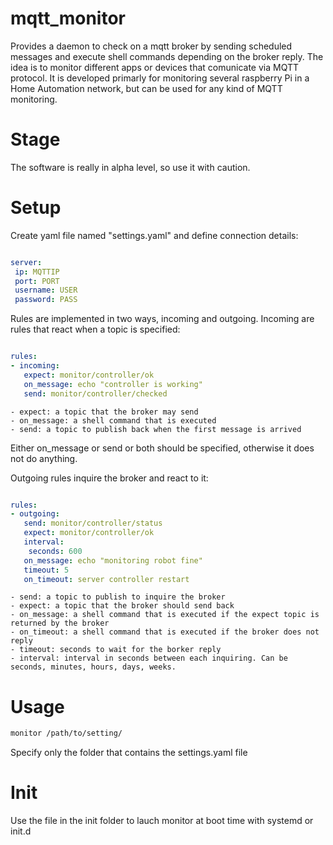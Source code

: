 # mqtt_monitor

Provides a daemon to check on a mqtt broker by sending scheduled messages and execute shell commands depending on the broker reply. The idea is to monitor different apps or devices that comunicate via MQTT protocol. It is developed primarly for monitoring several raspberry Pi in a Home Automation network, but can be used for any kind of MQTT monitoring.

# Stage
The software is really in alpha level, so use it with caution.

# Setup

Create yaml file named "settings.yaml" and define connection details:

```yaml

server:
 ip: MQTTIP
 port: PORT
 username: USER
 password: PASS


```

Rules are implemented in two ways, incoming and outgoing. Incoming are rules that react when a topic is specified:


```yaml

rules:
- incoming:
   expect: monitor/controller/ok
   on_message: echo "controller is working"
   send: monitor/controller/checked

```

    - expect: a topic that the broker may send
    - on_message: a shell command that is executed
    - send: a topic to publish back when the first message is arrived
    
Either on_message or send or both should be specified, otherwise it does not do anything.

Outgoing rules inquire the broker and react to it:

```yaml

rules:
- outgoing:
   send: monitor/controller/status
   expect: monitor/controller/ok
   interval:
    seconds: 600
   on_message: echo "monitoring robot fine"
   timeout: 5
   on_timeout: server controller restart

```

    - send: a topic to publish to inquire the broker
    - expect: a topic that the broker should send back
    - on_message: a shell command that is executed if the expect topic is returned by the broker
    - on_timeout: a shell command that is executed if the broker does not reply
    - timeout: seconds to wait for the borker reply
    - interval: interval in seconds between each inquiring. Can be seconds, minutes, hours, days, weeks. 
    





# Usage

```bash
monitor /path/to/setting/

```

Specify only the folder that contains the settings.yaml file

# Init

Use the file in the init folder to lauch monitor at boot time with systemd or init.d
